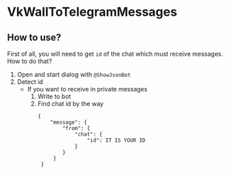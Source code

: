 # VkWallToTelegramMessages

## How to use?

First of all, you will need to get `id`
of the chat which must receive messages. How to do that?

1. Open and start dialog with `@ShowJsonBot`
2. Detect id
    * If you want to receive in private messages
        1. Write to bot
        2. Find chat id by the way
           ```
           {
               "message": {
                   "from": {
                       "chat": {
                           "id": IT IS YOUR ID
                       }
                   }
                }
            }
           ```
